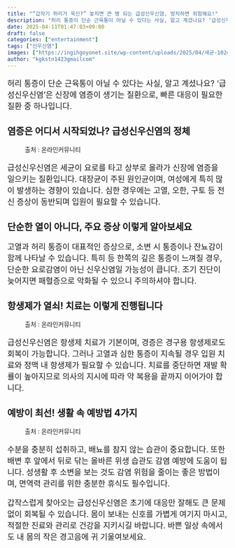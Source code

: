 ```yaml
---
title: "“갑자기 허리가 욱신?” 놓치면 큰 병 되는 급성신우신염, 방치하면 위험해요!"
description: "허리 통증이 단순 근육통이 아닐 수 있다는 사실, 알고 계셨나요? ‘급성신우신염’은 신장에 염증이 생기는 질환으로, 빠른 대응이 필요한 질환 중 하나입니다."
date: 2025-04-11T01:47:03+09:00
draft: false
categories: ["entertainment"]
tags: ["신우신염"]
images: ["https://ingihgoyonet.site/wp-content/uploads/2025/04/세균-1024x710.jpg", "https://ingihgoyonet.site/wp-content/uploads/2025/04/항생제-1024x683.jpg", "https://ingihgoyonet.site/wp-content/uploads/2025/04/물-1024x731.jpg"]
author: "kgkstn1423gmailcom"
---
```


<p style="font-size:18px">허리 통증이 단순 근육통이 아닐 수 있다는 사실, 알고 계셨나요? ‘급성신우신염’은 신장에 염증이 생기는 질환으로, 빠른 대응이 필요한 질환 중 하나입니다.</p> <h2 >염증은 어디서 시작되었나? 급성신우신염의 정체</h2> <figure ><img src="https://ingihgoyonet.site/wp-content/uploads/2025/04/세균-1024x710.jpg" alt="" style="aspect-ratio:16/9;object-fit:cover"/><figcaption >출처 : 온라인커뮤니티</figcaption></figure> <p style="font-size:18px">급성신우신염은 세균이 요로를 타고 상부로 올라가 신장에 염증을 일으키는 질환입니다. 대장균이 주된 원인균이며, 여성에게 특히 많이 발생하는 경향이 있습니다. 심한 경우에는 고열, 오한, 구토 등 전신 증상이 동반되며 입원이 필요할 수 있습니다.</p> <h2 >단순한 열이 아니다, 주요 증상 이렇게 알아보세요</h2> <p style="font-size:18px">고열과 허리 통증이 대표적인 증상으로, 소변 시 통증이나 잔뇨감이 함께 나타날 수 있습니다. 특히 등 한쪽의 깊은 통증이 느껴질 경우, 단순한 요로감염이 아닌 신우신염일 가능성이 큽니다. 조기 진단이 늦어지면 패혈증으로 악화될 수 있으니 주의하셔야 합니다.</p> <h2 >항생제가 열쇠! 치료는 이렇게 진행됩니다</h2> <figure ><img src="https://ingihgoyonet.site/wp-content/uploads/2025/04/항생제-1024x683.jpg" alt="" style="aspect-ratio:16/9;object-fit:cover"/><figcaption >출처 : 온라인커뮤니티</figcaption></figure> <p style="font-size:18px">급성신우신염은 항생제 치료가 기본이며, 경증은 경구용 항생제로도 회복이 가능합니다. 그러나 고열과 심한 통증이 지속될 경우 입원 치료와 정맥 내 항생제가 필요할 수 있습니다. 치료를 중단하면 재발 확률이 높아지므로 의사의 지시에 따라 약 복용을 끝까지 이어가야 합니다.</p> <h2 >예방이 최선! 생활 속 예방법 4가지</h2> <figure ><img src="https://ingihgoyonet.site/wp-content/uploads/2025/04/물-1024x731.jpg" alt="" /><figcaption >출처 : 온라인커뮤니티</figcaption></figure> <p style="font-size:18px">수분을 충분히 섭취하고, 배뇨를 참지 않는 습관이 중요합니다. 또한 배변 후 앞에서 뒤로 닦는 올바른 위생 습관도 감염 예방에 도움이 됩니다. 성생활 후 소변을 보는 것도 감염 위험을 줄이는 좋은 방법이며, 면역력 관리를 위한 충분한 휴식도 필수입니다.</p> <p style="font-size:18px">갑작스럽게 찾아오는 급성신우신염은 초기에 대응만 잘해도 큰 문제 없이 회복될 수 있습니다. 몸이 보내는 신호를 가볍게 여기지 마시고, 적절한 진료와 관리로 건강을 지키시길 바랍니다. 바쁜 일상 속에서도 내 몸의 작은 경고음에 귀 기울여보세요.</p>